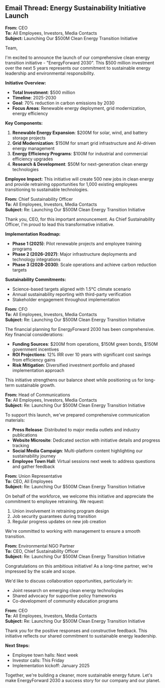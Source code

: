 ## Email Thread: Energy Sustainability Initiative Launch

**From:** CEO  
**To:** All Employees, Investors, Media Contacts  
**Subject:** Launching Our $500M Clean Energy Transition Initiative  

Team,

I'm excited to announce the launch of our comprehensive clean energy transition initiative - "EnergyForward 2030". This $500 million investment over the next 5 years represents our commitment to sustainable energy leadership and environmental responsibility.

**Initiative Overview:**
- **Total Investment**: $500 million
- **Timeline**: 2025-2030
- **Goal**: 70% reduction in carbon emissions by 2030
- **Focus Areas**: Renewable energy deployment, grid modernization, energy efficiency

**Key Components:**
1. **Renewable Energy Expansion**: $200M for solar, wind, and battery storage projects
2. **Grid Modernization**: $150M for smart grid infrastructure and AI-driven energy management
3. **Energy Efficiency Programs**: $100M for industrial and commercial efficiency upgrades
4. **Research & Development**: $50M for next-generation clean energy technologies

**Employee Impact:**
This initiative will create 500 new jobs in clean energy and provide retraining opportunities for 1,000 existing employees transitioning to sustainable technologies.

**From:** Chief Sustainability Officer  
**To:** All Employees, Investors, Media Contacts  
**Subject:** Re: Launching Our $500M Clean Energy Transition Initiative  

Thank you, CEO, for this important announcement. As Chief Sustainability Officer, I'm proud to lead this transformative initiative.

**Implementation Roadmap:**
- **Phase 1 (2025)**: Pilot renewable projects and employee training programs
- **Phase 2 (2026-2027)**: Major infrastructure deployments and technology integrations
- **Phase 3 (2028-2030)**: Scale operations and achieve carbon reduction targets

**Sustainability Commitments:**
- Science-based targets aligned with 1.5°C climate scenario
- Annual sustainability reporting with third-party verification
- Stakeholder engagement throughout implementation

**From:** CFO  
**To:** All Employees, Investors, Media Contacts  
**Subject:** Re: Launching Our $500M Clean Energy Transition Initiative  

The financial planning for EnergyForward 2030 has been comprehensive. Key financial considerations:

- **Funding Sources**: $200M from operations, $150M green bonds, $150M government incentives
- **ROI Projections**: 12% IRR over 10 years with significant cost savings from efficiency gains
- **Risk Mitigation**: Diversified investment portfolio and phased implementation approach

This initiative strengthens our balance sheet while positioning us for long-term sustainable growth.

**From:** Head of Communications  
**To:** All Employees, Investors, Media Contacts  
**Subject:** Re: Launching Our $500M Clean Energy Transition Initiative  

To support this launch, we've prepared comprehensive communication materials:

- **Press Release**: Distributed to major media outlets and industry publications
- **Website Microsite**: Dedicated section with initiative details and progress tracking
- **Social Media Campaign**: Multi-platform content highlighting our sustainability journey
- **Employee Town Hall**: Virtual sessions next week to address questions and gather feedback

**From:** Union Representative  
**To:** CEO, All Employees  
**Subject:** Re: Launching Our $500M Clean Energy Transition Initiative  

On behalf of the workforce, we welcome this initiative and appreciate the commitment to employee retraining. We request:

1. Union involvement in retraining program design
2. Job security guarantees during transition
3. Regular progress updates on new job creation

We're committed to working with management to ensure a smooth transition.

**From:** Environmental NGO Partner  
**To:** CEO, Chief Sustainability Officer  
**Subject:** Re: Launching Our $500M Clean Energy Transition Initiative  

Congratulations on this ambitious initiative! As a long-time partner, we're impressed by the scale and scope.

We'd like to discuss collaboration opportunities, particularly in:
- Joint research on emerging clean energy technologies
- Shared advocacy for supportive policy frameworks
- Co-development of community education programs

**From:** CEO  
**To:** All Employees, Investors, Media Contacts  
**Subject:** Re: Launching Our $500M Clean Energy Transition Initiative  

Thank you for the positive responses and constructive feedback. This initiative reflects our shared commitment to sustainable energy leadership.

**Next Steps:**
- Employee town halls: Next week
- Investor calls: This Friday
- Implementation kickoff: January 2025

Together, we're building a cleaner, more sustainable energy future. Let's make EnergyForward 2030 a success story for our company and our planet.